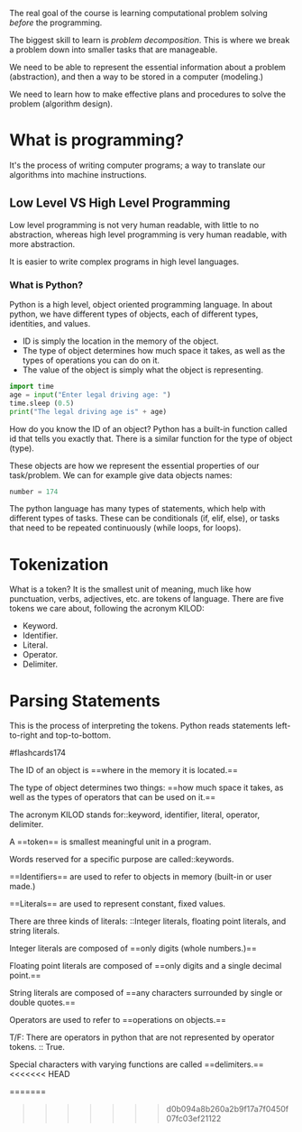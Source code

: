 The real goal of the course is learning computational problem solving *before* the programming.

The biggest skill to learn is *problem decomposition*. This is where we break a problem down into smaller tasks that are manageable.

We need to be able to represent the essential information about a problem (abstraction), and then a way to be stored in a computer (modeling.)

We need to learn how to make effective plans and procedures to solve the problem (algorithm design).

# What is programming?

It's the process of writing computer programs; a way to translate our algorithms into machine instructions.

## Low Level VS High Level Programming

Low level programming is not very human readable, with little to no abstraction, whereas high level programming is very human readable, with more abstraction.

It is easier to write complex programs in high level languages.

### What is Python?

Python is a high level, object oriented programming language. In about python, we have different types of objects, each of different types, identities, and values.

- ID is simply the location in the memory of the object.
- The type of object determines how much space it takes, as well as the types of operations you can do on it.
- The value of the object is simply what the object is representing.

```python
import time
age = input("Enter legal driving age: ")
time.sleep (0.5)
print("The legal driving age is" + age)
```

How do you know the ID of an object? Python has a built-in function called id that tells you exactly that. There is a similar function for the type of object (type).

These objects are how we represent the essential properties of our task/problem. We can for example give data objects names:

```python
number = 174
```

The python language has many types of statements, which help with different types of tasks. These can be conditionals (if, elif, else), or tasks that need to be repeated continuously (while loops, for loops).

# Tokenization

What is a token? It is the smallest unit of meaning, much like how punctuation, verbs, adjectives, etc. are tokens of language. There are five tokens we care about, following the acronym KILOD:

- Keyword.
- Identifier.
- Literal.
- Operator.
- Delimiter.

# Parsing Statements

This is the process of interpreting the tokens. Python reads statements left-to-right and top-to-bottom.

#flashcards174

The ID of an object is ==where in the memory it is located.==
<!--SR:!2024-10-19,25,250-->

The type of object determines  two things: ==how much space it takes, as well as the types of operators that can be used on it.==
<!--SR:!2024-10-25,24,230-->

The acronym KILOD stands for::keyword, identifier, literal, operator, delimiter.
<!--SR:!2024-10-14,23,250-->

A ==token== is smallest meaningful unit in a program.
<!--SR:!2024-10-03,15,250-->

Words reserved for a specific purpose are called::keywords.
<!--SR:!2024-10-21,27,270-->

==Identifiers== are used to refer to objects in memory (built-in or user made.)
<!--SR:!2024-10-12,16,210-->

==Literals== are used to represent constant, fixed values.
<!--SR:!2024-10-19,25,250-->

There are three kinds of literals: ::Integer literals, floating point literals, and string literals.
<!--SR:!2024-10-11,20,250-->

 Integer literals are composed of ==only digits (whole numbers.)==
<!--SR:!2024-10-14,23,250-->

Floating point literals are composed of ==only digits and a single decimal point.==
<!--SR:!2024-10-03,15,250-->

String literals are composed of ==any characters surrounded by single or double quotes.==
<!--SR:!2024-10-11,20,250-->

Operators are used to refer to ==operations on objects.==
<!--SR:!2024-10-07,18,250-->

T/F: There are operators in python that are not represented by operator tokens. :: True.
<!--SR:!2024-10-07,18,250-->

Special characters with varying functions are called ==delimiters.==
<<<<<<< HEAD
<!--SR:!2024-10-06,5,248-->

=======

>>>>>>> d0b094a8b260a2b9f17a7f0450f07fc03ef21122
<!--SR:!2024-10-11,20,250!2024-10-05,9,230-->
